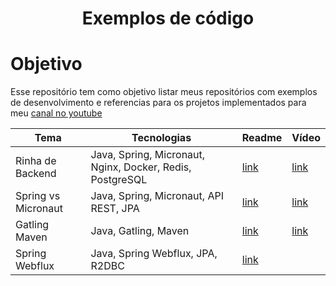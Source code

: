 <h1 align="center" > Exemplos de código </h1>

# Objetivo

Esse repositório tem como objetivo listar meus repositórios com exemplos de desenvolvimento e referencias para os
projetos implementados para meu [canal no youtube](https://www.youtube.com/@Devertelo)

| Tema                | Tecnologias                                               | Readme                           | Vídeo                                               |
|---------------------|-----------------------------------------------------------|----------------------------------|-----------------------------------------------------| 
| Rinha de Backend    | Java, Spring, Micronaut, Nginx, Docker, Redis, PostgreSQL | [link](java/rinha-backend)       | [link](https://www.youtube.com/watch?v=2M-mYZD05S0) |
| Spring vs Micronaut | Java, Spring, Micronaut, API REST, JPA                    | [link](java/spring-vs-micronaut) | [link](https://youtu.be/t3ihqgaD7d0)                |
| Gatling Maven       | Java, Gatling, Maven             | [link](java/java-maven-gatling)  | [link](https://youtu.be/gkl1ZTTtff4)                                         |
| Spring Webflux      | Java, Spring Webflux, JPA, R2DBC                          | [link](java/spring-webflux)      |                                                     |
